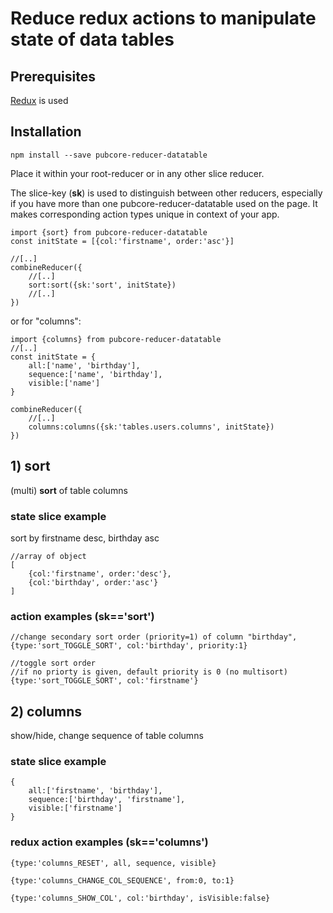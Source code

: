 # Reduce redux actions to manipulate state of data tables

## Prerequisites
[Redux](http://redux.js.org/docs/introduction/) is used


## Installation

	npm install --save pubcore-reducer-datatable

Place it within your root-reducer or in any other slice reducer.

The slice-key (__sk__) is used to distinguish between other reducers,
especially if you have more than one pubcore-reducer-datatable used on the page. It makes corresponding action types unique in context of your app.

	import {sort} from pubcore-reducer-datatable
	const initState = [{col:'firstname', order:'asc'}]

	//[..]
	combineReducer({
		//[..]
		sort:sort({sk:'sort', initState})
		//[..]
	})

or for "columns":

	import {columns} from pubcore-reducer-datatable
	//[..]
	const initState = {
		all:['name', 'birthday'],
		sequence:['name', 'birthday'],
		visible:['name']
	}

	combineReducer({
		//[..]
		columns:columns({sk:'tables.users.columns', initState})
	})


## 1) sort
(multi) __sort__ of table columns

### state slice example
sort by firstname desc, birthday asc

	//array of object
	[
		{col:'firstname', order:'desc'},
		{col:'birthday', order:'asc'}
	]
### action examples (sk=='sort')

	//change secondary sort order (priority=1) of column "birthday",
	{type:'sort_TOGGLE_SORT', col:'birthday', priority:1}

	//toggle sort order
	//if no priorty is given, default priority is 0 (no multisort)
	{type:'sort_TOGGLE_SORT', col:'firstname'}

## 2) columns
show/hide, change sequence of table columns

### state slice example

	{
		all:['firstname', 'birthday'],
		sequence:['birthday', 'firstname'],
		visible:['firstname']
	}

### redux action examples (sk=='columns')

	{type:'columns_RESET', all, sequence, visible}

	{type:'columns_CHANGE_COL_SEQUENCE', from:0, to:1}

	{type:'columns_SHOW_COL', col:'birthday', isVisible:false}
